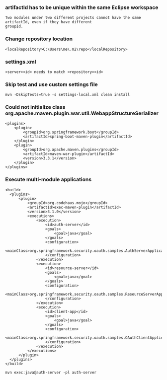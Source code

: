 ### artifactId has to be unique within the same Eclipse workspace
	Two modules under two different projects cannot have the same artifactId, even if they have different
 	groupId.
### Change repository location
	<localRepository>C:\Users\me\.m2\repo</localRepository>
 
### settings.xml
	<server><id> needs to match <repository><id>

### Skip test and use custom settings file
	mvn -DskipTests=true -s settings-local.xml clean install

### Could not initialize class org.apache.maven.plugin.war.util.WebappStructureSerializer
    <plugins>
        <plugin>
            <groupId>org.springframework.boot</groupId>
            <artifactId>spring-boot-maven-plugin</artifactId>
        </plugin>
        <plugin>
            <groupId>org.apache.maven.plugins</groupId>
            <artifactId>maven-war-plugin</artifactId>
            <version>3.3.1</version>
        </plugin>
    </plugins>

### Execute multi-module applications
    <build>
      <plugins>
          <plugin>
              <groupId>org.codehaus.mojo</groupId>
              <artifactId>exec-maven-plugin</artifactId>
              <version>3.1.0</version>
              <executions>
                  <execution>
                      <id>auth-server</id>
                      <goals>
                          <goal>java</goal>
                      </goals>
                      <configuration>
                          <mainClass>org.springframework.security.oauth.samples.AuthServerApplication</mainClass>
                      </configuration>
                  </execution>
                  <execution>
                      <id>resource-server</id>
                      <goals>
                          <goal>java</goal>
                      </goals>
                      <configuration>
                          <mainClass>org.springframework.security.oauth.samples.ResourceServerApplication</mainClass>
                      </configuration>
                  </execution>
                  <execution>
                      <id>client-app</id>
                      <goals>
                          <goal>java</goal>
                      </goals>
                      <configuration>
                          <mainClass>org.springframework.security.oauth.samples.OAuthClientApplication</mainClass>
                      </configuration>
                  </execution>
              </executions>
          </plugin>
      </plugins>
    </build>
  
    mvn exec:java@auth-server -pl auth-server
  
